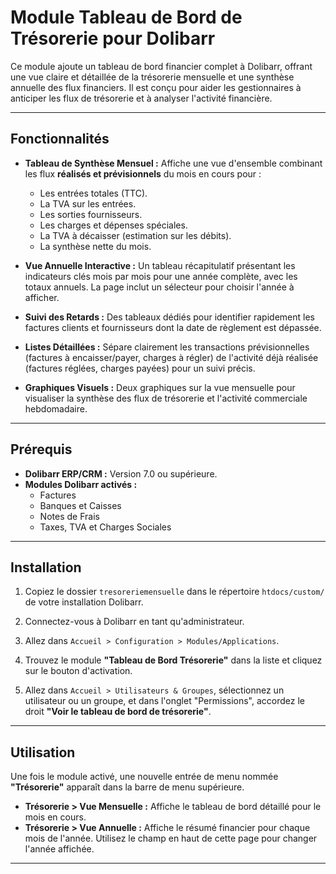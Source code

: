 # Module Tableau de Bord de Trésorerie pour Dolibarr

Ce module ajoute un tableau de bord financier complet à Dolibarr, offrant une vue claire et détaillée de la trésorerie mensuelle et une synthèse annuelle des flux financiers. Il est conçu pour aider les gestionnaires à anticiper les flux de trésorerie et à analyser l'activité financière.

---

## Fonctionnalités

- **Tableau de Synthèse Mensuel :** Affiche une vue d'ensemble combinant les flux **réalisés et prévisionnels** du mois en cours pour :

  - Les entrées totales (TTC).
  - La TVA sur les entrées.
  - Les sorties fournisseurs.
  - Les charges et dépenses spéciales.
  - La TVA à décaisser (estimation sur les débits).
  - La synthèse nette du mois.

- **Vue Annuelle Interactive :** Un tableau récapitulatif présentant les indicateurs clés mois par mois pour une année complète, avec les totaux annuels. La page inclut un sélecteur pour choisir l'année à afficher.

- **Suivi des Retards :** Des tableaux dédiés pour identifier rapidement les factures clients et fournisseurs dont la date de règlement est dépassée.

- **Listes Détaillées :** Sépare clairement les transactions prévisionnelles (factures à encaisser/payer, charges à régler) de l'activité déjà réalisée (factures réglées, charges payées) pour un suivi précis.

- **Graphiques Visuels :** Deux graphiques sur la vue mensuelle pour visualiser la synthèse des flux de trésorerie et l'activité commerciale hebdomadaire.

---

## Prérequis

- **Dolibarr ERP/CRM :** Version 7.0 ou supérieure.
- **Modules Dolibarr activés :**
  - Factures
  - Banques et Caisses
  - Notes de Frais
  - Taxes, TVA et Charges Sociales

---

## Installation

1.  Copiez le dossier `tresoreriemensuelle` dans le répertoire `htdocs/custom/` de votre installation Dolibarr.

2.  Connectez-vous à Dolibarr en tant qu'administrateur.

3.  Allez dans `Accueil > Configuration > Modules/Applications`.

4.  Trouvez le module **"Tableau de Bord Trésorerie"** dans la liste et cliquez sur le bouton d'activation.

5.  Allez dans `Accueil > Utilisateurs & Groupes`, sélectionnez un utilisateur ou un groupe, et dans l'onglet "Permissions", accordez le droit **"Voir le tableau de bord de trésorerie"**.

---

## Utilisation

Une fois le module activé, une nouvelle entrée de menu nommée **"Trésorerie"** apparaît dans la barre de menu supérieure.

- **Trésorerie > Vue Mensuelle :** Affiche le tableau de bord détaillé pour le mois en cours.
- **Trésorerie > Vue Annuelle :** Affiche le résumé financier pour chaque mois de l'année. Utilisez le champ en haut de cette page pour changer l'année affichée.

---
